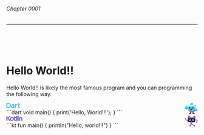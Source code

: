 
<div>
<h6>Chapter 0001</h6>
<hr style="height:2px;border-width:0;color:#606D7E;background-color:#606D7E">
</div>
</br>
</br>
</br>

<div>
    <h1 border-bottom='1px' >Hello World!!</h1>
</div>

<p>
Hello World!! is likely the most famous program and you can programming the following way.
</p>

<div>
    <img height="13px"  src="../../assets/dart/dart.svg"/>
    <img align="right" height="30px"  src="../../assets/dart/mascot.svg"/>
</div>
```dart
void main() {
  print('Hello, World!!!');
}
```
<div>
    <img height="13px"  src="../../assets/kotlin/kotlin.svg"/>
    <img align="right" height="30px"  src="../../assets/kotlin/mascot.svg"/>
</div>
```kt
fun main() {
    println("Hello, world!!!")
}
```



